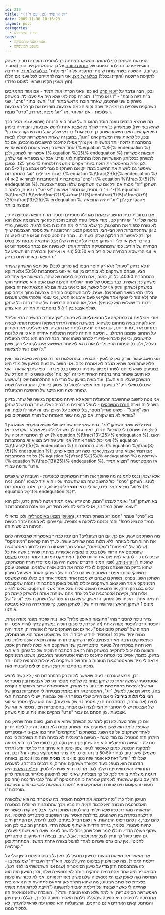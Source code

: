 ```yaml
---
id: 219
title: "זוג או פרד (כן, עם ד’!)"
date: 2009-11-30 10:16:23
layout: post
categories: 
  - תורת המשחקים
tags: 
  - אנטי-אנטי-מתמטיקה
  - משפט המינימקס
---
```

הפנו את תשומת לבי למהומה זוטא שהתפתחה בבלוגספרה העברית סביב משחק הזוג-או-פרט. תחילתה בפוסט של <a href="http://hahem.co.il/false/archives/434">תודעה כוזבת</a> על כך שהמשחק אינו הוגן (אסביר בקרוב), והמשכה בשתי צורות שונות: מתקפה על ה"רציונליות" <a href="http://moddy.blogli.co.il/archives/129">בבלוג של מודי</a>, והרחבה לתקיפת הרולטה (והקזינו בכלל) <a href="http://n2b.org/archives/1477">בבלוג של ניצן</a>. אני רוצה להתייחס לכל העניינים הללו (חוץ מעניין הקזינו שראוי לפוסט נפרד).

ובכן, הבה ונדבר על <a href="http://he.wikipedia.org/wiki/%D7%96%D7%95%D7%92_%D7%90%D7%95_%D7%A4%D7%A8%D7%98">זוג או פרט</a> (או כפי שאני הכרתי אותו תמיד - וגם אחד מהמגיבים ב"תודעה כוזבת" - "זוג או פרד"). תזכורת קלה למי שלא היה אף פעם ילד: במשחק משחקים שני שחקנים, שאחד הוכרז מראש בתור "זוג" והשני בתור "פרט". שני השחקנים שולפים בו זמנית יד שבה זקופות כמה אצבעות. סופרים את סך כל האצבעות השלופות - אם הוא זוגי, אז "זוג" מנצח; אחרת, "פרט" מנצח.

מה שנמצא בבסיס טענת חוסר ההוגנות של שחר היא ההנחה (שהוא עצמו מכיר בכך שהיא בעייתית) שבמשחק כל אחד שולף בין אצבע אחת לחמש אצבעות, והבחירה ביניהן היא אקראית. האם מישהו משחק כך במציאות? בוודאי שלא, אבל מה היה קורה אם כן? ובכן, קל לראות שאז המשחק אינו "הוגן", במובן זה שאחת האפשרויות יכולה לצאת בהסתברות גדולה יותר מהשנייה. אין צורך אפילו להיכנס לחישובים מורכבים; אם כל אחד מוציא בין אצבע אחת לחמש אז יש {% equation %}5{% endequation %} אפשרויות לשחקן, ולכן {% equation %}25{% endequation %} תוצאות אפשריות למשחק בכללותו; האפשרויות הללו מתחלקות לזוג ופרט, אבל יש מספר אי זוגי שלהן, ולכן אחת מהאפשרויות תזכה ביותר מקרים מהשניה (לפחות 13 מתוך 25). כמובן שאפשר גם לעשות את החישוב במדוייק: אם השחקנים מגרילים אצבע בין 1 ל-5 הם בעצם מגרילים "זוג" בהסתברות {% equation %}\frac{2}{5}{% endequation %} (ההסתברות לבחור או 2 או 4) ו"פרט" בהסתברות {% equation %}\frac{3}{5}{% endequation %}. השחקן "זוג" מנצח אם ורק אם שני השחקנים שלפו מספר אצבעות "זוגי" בו זמנית, או מספר אצבעות "אי זוגי" בו זמנית, כלומר ב-{% equation %}\frac{2}{5}\cdot\frac{2}{5}+\frac{3}{5}\cdot\frac{3}{5}=\frac{4+9}{25}=\frac{13}{25}{% endequation %} מהמקרים; לכן "זוג" תהיה התוצאה הנפוצה ביותר.

אם נכתוב תוכנית מחשב שבאמת מגרילה מספרים ונספור מה התוצאה הנפוצה יותר, נראה של"זוג" יש יתרון קטן. מודי אפילו טורח לכתוב תוכנית כזו אך משום מה אצלו הוא לא טורח לספור את התוצאות, כך שלא ברור לי מה התוכנית באה להגיד. למעשה, מודי טוען שההסתברות היא חצי-חצי, מהנימוק הבא: "הרלוונטיות של מספר האצבעות שייך אך ורק לאפשרות החלוקה שלהן בשתיים... מבחינה סטטיסטית זוג או פרט לא שונה בהרבה מעץ או פלי - השחקן מכריז על הבחירה שלו אבל התוצאה נקבעת על בסיס הבחירה של היריב. כפי שהמתמטיקה מלמדת אותנו לא משנה אם נבחר במספר זוגי או אי זוגי הרי שסוג הבחירה של היריב היא 50:50 (זוגי או אי-זוגי) והבחירה הזו תשפיע על התוצאה באותו היחס בדיוק."

זו לא בדיוק "טעות" אלא רק חוסר הבנה (או סירוב לקבל) של תנאי המשחק ששחר הציג, שבהם השחקנים לא בוחרים בין זוגי ואי-זוגי בהסתברות 50:50 אלא דווקא בהסתברות 40:60. כל זה, כמובן, אם נדבקים לניסוח של שחר. במציאות אף אחד לא משחק כך; ראשית, כבר בפוסט של שחר הועלתה הטענה שגם אפס הוא משתתף חוקי במשחק (כשחקן ותיק אני יכול לאשר, אם כי איני בטוח אם לא המצאתי את זה באופן בלתי תלוי בשאר השחקנים). שנית, לרוב השחקנים בוחרים אצבעות מתוך מרחב קטן יותר (לא זכור לי שאף אחד שלף אי פעם ארבע או חמש; אני עצמי שלפתי שלוש פעמים רבות כך ששלוש הוא לגיטימי). אבל, אם ההנחה הבסיסית של שחר נכונה וכל שחקן שולף אצבע בין 1 ל-5 בהסתברות אחידה, הוא צודק.

מודי מנצל את זה למתקפה על ה<strong>רציונליות</strong>. לא פחות: "איך עובדת החשיבה הרציונלית? היא לוקחת בעיה מתחום כלשהוא, מפשיטה אותה (תרתי משמע) והופכת אותה לבעיה בתחום אחר, טהור יותר, שבו אנחנו יודעים לפתור את הבעיה, ואז משליכים את הפתרון על התחום שממנו התחלנו... הסיבה היחידה להניח התפלגות אחידה היא כי זה קל ונוח לחישובים, וכי אין סיבה א-פריורי לבחור משהו אחר. הבחירה הזו היא בלתי רציונלית בעליל, ולכן כל הניתוח הרציונלי-לכאורה הוא לא יותר משעשוע אינטלקטואלי ריק, שאין לו שום קשר למציאות."

אני חושב שמודי צודק כאן לחלוטין - הבחירה בהתפלגות אחידה כאן היא נאיבית מדי ואין פלא שהתוצאה שהיא מניבה לא אומרת כלום. אני חושב שהבעיה בטיעון של מודי היא במניעים שהוא מייחס לשחר (מכיוון שהניתוח פשוט בכל מקרה - כפי שתכף אראה - אני לא חושב ששחר בחר בהנחת האחידות כי זה "קל ונוח" אלא פשוט כי זה המודל של המשחק שעליו הוא חשב). עוד בעיה בטיעון של מודי הוא ההתלהמות שלו ("שעשוע אינטלקטואלי ריק"? בטיעון דומה אפשר לפסול כל עיסוק בידורי), וההנחה שלו שמה ששחר עשה הוא מייצג של החשיבה הרציונלית.

אני נוטה לחשוב שהחשיבה הרציונלית דווקא לא הייתה מסתפקת בגישה של שחר. בדיוק בשביל זה נוצרה <a href="http://he.wikipedia.org/wiki/%D7%AA%D7%95%D7%A8%D7%AA_%D7%94%D7%9E%D7%A9%D7%97%D7%A7%D7%99%D7%9D">תורת המשחקים</a> - לטפל במצבים מורכבים כאלו. שחר מניח שכל שחקן הוא "אהבל" - פשוט מגריל מספר, בלי לחשוב על האופן שבו זה יעזור לו לנצח, וזה בוודאי לא מה שקורה. אם כך, מה עשר האגורות של תורת המשחקים כאן?

נניח לרגע שאני השחקן "זוג". נניח שאני יודע שהיריב שלי מוציא באקראי אצבע בין 1 ל-5; מה משתלם לי להוציא? תגידו, ראינו שגם לך משתלם להוציא אצבע באקראי כי אז יש לך הסתברות זכיה של {% equation %}\frac{13}{25}{% endequation %}. האם איני יכול לשפר אותה? אני יודע שהיריב מוציא זוג בהסתברות {% equation %}\frac{2}{5}{% endequation %} ופרט בהסתברות {% equation %}\frac{3}{5}{% endequation %}; אם תמיד אוציא פרט בעצמי, אזכה כשהיריב מוציא פרט, כלומר בהסתברות {% equation %}\frac{15}{25}{% endequation %} שגדולה מ-{% equation %}\frac{13}{25}{% endequation %}. אז האסטרטגיה "תוציא תמיד פרט" עדיפה עבורי.

אלא שכאן נכנס לתמונה מה שהופך את תורת המשחקים למעניינת - העובדה שיש שניים לטנגו. השחקן "פרט" יכול לחשוב שזה מה שחשבתי עליו. הוא יגיד לעצמו "הממ, נניח ש"זוג" מוציא תמיד פרט, אז לי כדאי <strong>תמיד</strong> להוציא זוג, כי כך אזכה בהסתברות {% equation %}1{% endequation %}!".

בא השחקן "זוג" ואומר לעצמו "הממ, פרט יודע שאני תמיד ארצה לשחק פרט, ולכן הוא עצמו ישחק תמיד זוג, אז לי כדאי להוציא תמיד זוג, ואז אזכה בהסתברות 1!"

בא "פרט" ואומר "הממ, זוג משחק תמיד זוג, ו<a href="http://www.imdb.com/title/tt0093779/quotes">האיוקן מוצאו באוסטרליה</a>, ולכן כדאי לי תמיד להוציא פרט!" והנה נכנסנו ללולאה אינסופית. אף שחקן לא באמת יבחר בגישת הניתוח הטיפשית הזו.

מה השחקנים יעשו, אם כך, אם הם רציונליים? הם ינסו לבחור באפשרות שמבטיחה להם את הרווח הגדול ביותר, ללא תלות במה שהיריב עושה. לערך הזה קוראים "המינימקס" (שילוב של "מינימום" ו"מקסימום", שנובע מכך שאנחנו רוצים לבחור באסטרטגיה שתמקסם את הרווח שלנו בכל סיטואציה אפשרית, בהינתן שהיריב עשה את כל שביכולתו כדי להביא למינימום את הרווח שלנו). המינימקס המדובר עומד בבסיס <a href="http://he.wikipedia.org/wiki/%D7%9E%D7%A9%D7%A4%D7%98_%D7%94%D7%9E%D7%99%D7%A0%D7%99%D7%9E%D7%A7%D7%A1">משפט</a> שהוכיח <a href="http://he.wikipedia.org/wiki/%D7%92%27%D7%95%D7%9F_%D7%A4%D7%95%D7%9F_%D7%A0%D7%95%D7%99%D7%9E%D7%9F">ג'ון פון-נוימן</a>, (שבין המוני הדברים שעשה היה גם) ממייסדי תורת המשחקים, שהוא בדיוק מה שאנחנו נזקקים לו כדי לנתח את הסיטואציה שלפנינו. המשפט עוסק במשחקי סכום-אפס - משחקים שבהם כל רווח של השחקן האחד מגיע על חשבון השחקן השני. בפרט, משחקים שבהם יש מנצח אחד ומפסיד אחד הם כאלו. מה שמשפט המינימקס אומר הוא שאם השחקנים יכולים לפעול באופן הסתברותי (הנחה שמקובלת עלינו במשחק הזה), אז התוצאה האופטימלית שכל אחד משני השחקנים יכולים להגיע אליה זהה, וקיימת אסטרטגיה של כל אחד מהם שנותנת אותה (למשחק קיימת רק תוצאה אחת - הזכיה של השחקן הראשון, שהיא גם ההפסד של השחקן השני; "זכיה" של מינוס 1 לשחקן הראשון פירושה רווח של 1 לשחקן השני, כך שההגדרה הזו לא מגבילה אותנו).

צריך טיפה להסביר מהי "התוצאה האופטימלית" כאן. נניח שזכיה מקנה נקודה אחת, והפסד גורם להפסד נקודה אחת (זה הכרחי, כי סכום הזכיה במשחק צריך להיות אפס - זו המהות של "משחק סכום אפס"). אז גם אם השחקנים יגרילו אפשרויות, תמיד יהיה מנצח יחיד שיקבל 1 ומפסיד יחיד שיפסיד 1. מה שהמשפט אומר הוא שב<strong>תוחלת</strong>, כשמשחקים הרבה מאוד פעמים, לשני השחקנים תהיה אותה תוצאה אופטימלית. מה היא תהיה במקרה זה? מטעמי סימטריה בין שני השחקנים היא יכולה להיות רק אפס, ותוצאה כזה יכול להתקיים במשחק הזה רק אם הסתברות הזכיה של כל שחקן היא חצי בדיוק. כלומר, אפילו בלי לטרוח להיכנס לניתוחי אסטרטגיות מורכבים, משפט המינימקס מראה לי מייד שהאסטרטגיות הטובות ביותר של השחקנים לא יכולות להבטיח להם יותר מזכיה בהסתברות חצי; ושהם <strong>יכולים</strong> להבטיח זאת.

ובכן, מרגע שאנחנו יודעים שאפשר לזכות רק בהסתברות חצי, לא קשה להציג אסטרטגיה שעושה זאת: כל שחקן בוחר בין שליפת מספר זוגי של אצבעות ובין מספר אי זוגי של אצבעות בהסתברות חצי (וזו, אני מאמין, האסטרטגיה שרוב השחקנים נוקטים בה). מדוע אם אני, למשל, "זוג", האסטרטגיה הזו באמת מבטיחה לי הסתברות נצחון של חצי <strong>בלי תלות ביריב</strong>? כי אם היריב שלף מספר זוגי של אצבעות, יש לי הסתברות חצי לנצח (אם אבחר, בהסתברות חצי, מספר זוגי של אצבעות), ואם הוא שלף מספר אי זוגי של אצבעות יש לי הסתברות חצי לנצח (אם אבחר, בהסתברות חצי, מספר אי זוגי של אצבעות). מן הסתם גם עבור "פרט" מתקיים אותו ניתוח. סוף משחק.

אם כן, שחר טעה. לא נכון לומר על המשחק שהוא אינו הוגן, בשום צורה שהיא; מה שאפשר לומר הוא שאם משחקים את המשחק בצורה לא נכונה, זה יכול ליצור יתרון לאחד השחקנים על פני השני. במשחקים "מתקדמים" יותר כמו אבן-נייר-ומספריים היתרון הזה מנוטרל. גם מודי טעה - הגישה הרציונלית לא מניחה הנחות מופרכות כי ככה נוח לה - הגישה הרציונלית היא מה שג'ון פון-נוימן נוקט בו, ובסופו של דבר היא מגיעה למסקנה הנכונה. כמובן שאפשר לטעון שפון-נוימן הוא טרחן; הרי כל ילד יודע (תרתי משמע) שהכי טוב לבחור 50:50 בין זוג ופרט. מה צריך מתמטיקאי בשביל זה? ובכן, זה שכל ילד "יודע" זאת לא אומר שזה נכון; פון-נוימן <strong>מוכיח</strong> שזה נכון (וכמובן, באותה הזדמנות הוא מטפל בעוד זיליארד משחקים אחרים, מורכבים בהרבה). לפעמים התחושה האינטואיטיבית שלנו לגבי מה נכון היא שגויה לחלוטין, ו<a href="http://www.gadial.net/?p=21">דילמת האסיר</a> היא דוגמה מוצלחת ביותר לכך. כל כך מוצלחת, שאיני יכול להתאפק מלגרור גם אותה לדיון הזה, עם טיעון ששמעתי לא מזמן שמראה כי המתמטיקה "טועה" לגבי הדילמה (וההיסק הסופי והמקומם היה שתורת המשחקים היא "חסרת משמעות לגבי בני אדם ומערכות מורכבות").

הטיעון הולך כך: "נקח לדוגמא את דילמת האסיר. מה שמטריד בה הוא שלכאורה האסטרטגיה הנכונה היא לבגוד תמיד. זה נובע מכך שהתנהגות רציונלית במסגרת התיאוריה מוגדרת ככזו שלא תלויה בהחלטות השחקן השני. אבל מה קורה כאשר יש קורלציה נסתרת בין השחקנים. בדילמת האסיר שני השחקנים סימטריים לחלוטין. אין להם עבר, אין להם דפוס התנהגות, אין שום הבדל ביניהם. לכם, לדעתי, גם הפתרון חייב להיות סימטרי. כלומר, בגידה הדדית או שתוף פעולה הדדי. הפתרון המיטבי לכן הוא שתוף פעולה הדדי. תוכלו לומר שכל שחקן יכול לחשוב לעצמו שאם הוא משתף פעולה, גם השני פועל כך וניתן לנצל זאת ולבגוד. אבל, שוב, בבעיה זו השחקנים סימטריים לחלוטין. אין שום גורם שיגרום לאחד לפעול בצורה אחרת מהשני. מסתתרת כאן קורלציה."

אני משאיר את מציאת הטעות בטיעון כתרגיל לקורא (על בסיס הפוסט הישן שלי על דילמת האסיר). מה שכן מעניין בציטוט הזה, לטעמי, הוא "דרך העבודה" שמוצגת בו - כזו שמתבססת חזק <strong>מדי </strong>על טיעון הסימטריה (שגם אני השתמשתי בו לפני רגע). הסימטריה היא אחד מהתורמים החזקים ביותר לאינטואיציה שלנו, ולכן הטיעון הזה הוא המחשה נאה לאופן שבו האינטואיציה שלנו פשוט מעוורת אותנו. אני לא סבור שזו טעות בלעדית של כותב הציטוט; מה שהוא מתאר כאן זהה גם לתחושה האינטואיטיבית שהייתה לי כאשר שמעתי על דילמת האסיר לראשונה ("חייבת לקרות אחת משתי האפשרויות הסימטריות, אז למה שלא תצא הטובה יותר?"). העובדה שהאינטואיציה הזו מתרסקת לרסיסים היא הסיבה שבגללה דילמת האסיר חשובה כל כך, ובגללה פון-נוימן והמתמטיקאים האחרים אינם טרחנים, והרציונליות היא משהו יפה שראוי להעריך, לא לסלוד ממנו.
